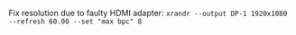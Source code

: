 Fix resolution due to faulty HDMI adapter:
`xrandr --output DP-1 1920x1080 --refresh 60.00 --set "max bpc" 8`
